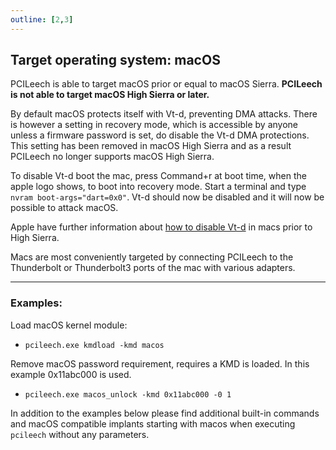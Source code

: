 ```yaml
---
outline: [2,3]
---
```




## Target operating system: macOS

PCILeech is able to target macOS prior or equal to macOS Sierra. **PCILeech is not able to target macOS High Sierra or later.**

By default macOS protects itself with Vt-d, preventing DMA attacks. There is however a setting in recovery mode, which is accessible by anyone unless a firmware password is set, do disable the Vt-d DMA protections. This setting has been removed in macOS High Sierra and as a result PCILeech no longer supports macOS High Sierra.

To disable Vt-d boot the mac, press Command+r at boot time, when the apple logo shows, to boot into recovery mode. Start a terminal and type `nvram boot-args="dart=0x0"`. Vt-d should now be disabled and it will now be possible to attack macOS.

Apple have further information about [how to disable Vt-d](https://developer.apple.com/library/mac/documentation/HardwareDrivers/Conceptual/ThunderboltDevGuide/DebuggingThunderboltDrivers/DebuggingThunderboltDrivers.html) in macs prior to High Sierra.

Macs are most conveniently targeted by connecting PCILeech to the Thunderbolt or Thunderbolt3 ports of the mac with various adapters.

***

### Examples:

Load macOS kernel module:
* ` pcileech.exe kmdload -kmd macos `

Remove macOS password requirement, requires a KMD is loaded. In this example 0x11abc000 is used.
* ` pcileech.exe macos_unlock -kmd 0x11abc000 -0 1 `

In addition to the examples below please find additional built-in commands and macOS compatible implants starting with macos when executing `pcileech` without any parameters.